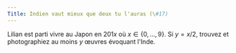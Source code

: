 ```yaml
---
Title: Indien vaut mieux que deux tu l'auras (\#17)
---
```


Lilian est parti vivre au Japon en $201x$ où $x\in\{0,\dots,9\}$. Si $y = x/2$,
trouvez et photographiez au moins $y$ œuvres évoquant l'Inde.

